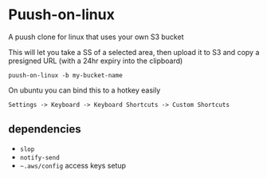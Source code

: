 # Puush-on-linux

A puush clone for linux that uses your own S3 bucket

This will let you take a SS of a selected area, then upload it to S3 and copy a presigned URL (with a 24hr expiry into the clipboard)

`puush-on-linux -b my-bucket-name`

On ubuntu you can bind this to a hotkey easily

`Settings -> Keyboard -> Keyboard Shortcuts -> Custom Shortcuts`

## dependencies

- `slop`
- `notify-send`
- `~.aws/config` access keys setup